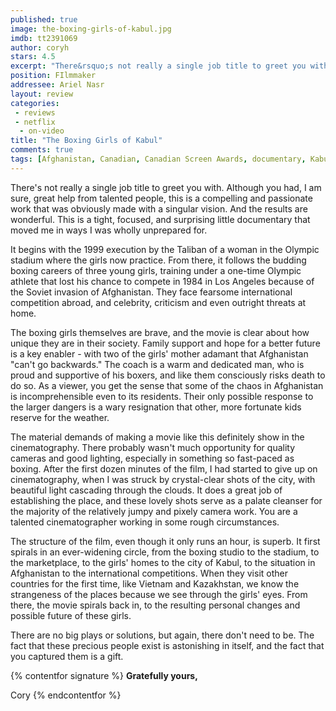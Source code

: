 ```yaml
---
published: true
image: the-boxing-girls-of-kabul.jpg
imdb: tt2391069
author: coryh
stars: 4.5
excerpt: "There&rsquo;s not really a single job title to greet you with. Although you had, I am sure, great help from talented people, this is a compelling and passionate work that was obviously made with a singular vision. And the results are wonderful. This is a tight, focused, and surprising little documentary that moved me in ways I was wholly unprepared for."
position: FIlmmaker
addressee: Ariel Nasr
layout: review
categories: 
 - reviews
 - netflix
  - on-video
title: "The Boxing Girls of Kabul"
comments: true
tags: [Afghanistan, Canadian, Canadian Screen Awards, documentary, Kabul, Letters]
---
```

There's not really a single job title to greet you with. Although you had, I am sure, great help from talented people, this is a compelling and passionate work that was obviously made with a singular vision. And the results are wonderful. This is a tight, focused, and surprising little documentary that moved me in ways I was wholly unprepared for. 

It begins with the 1999 execution by the Taliban of a woman in the Olympic stadium where the girls now practice. From there, it follows the budding boxing careers of three young girls, training under a one-time Olympic athlete that lost his chance to compete in 1984 in Los Angeles because of the Soviet invasion of Afghanistan. They face fearsome international competition abroad, and celebrity, criticism and even outright threats at home. 

The boxing girls themselves are brave, and the movie is clear about how unique they are in their society. Family support and hope for a better future is a key enabler - with two of the girls' mother adamant that Afghanistan "can't go backwards." The coach is a warm and dedicated man, who is proud and supportive of his boxers, and like them consciously risks death to do so. As a viewer, you get the sense that some of the chaos in Afghanistan is incomprehensible even to its residents. Their only possible response to the larger dangers is a wary resignation that other, more fortunate kids reserve for the weather.

The material demands of making a movie like this definitely show in the cinematography. There probably wasn't much opportunity for quality cameras and good lighting, especially in something so fast-paced as boxing. After the first dozen minutes of the film, I had started to give up on cinematography, when I was struck by crystal-clear shots of the city, with beautiful light cascading through the clouds. It does a great job of establishing the place, and these lovely shots serve as a palate cleanser for the majority of the relatively jumpy and pixely camera work. You are a talented cinematographer working in some rough circumstances. 

The structure of the film, even though it only runs an hour, is superb. It first spirals in an ever-widening circle, from the boxing studio to the stadium, to the marketplace, to the girls' homes to the city of Kabul, to the situation in Afghanistan to the international competitions. When they visit other countries for the first time, like Vietnam and Kazakhstan, we know the strangeness of the places because we see through the girls' eyes. From there, the movie spirals back in, to the resulting personal changes and possible future of these girls.  

There are no big plays or solutions, but again, there don't need to be. The fact that these precious people exist is astonishing in itself, and the fact that you captured them is a gift.

{% contentfor signature %}
**Gratefully yours,**

Cory
{% endcontentfor %}